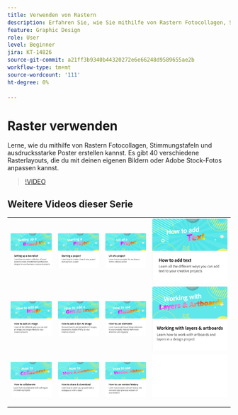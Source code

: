 ```yaml
---
title: Verwenden von Rastern
description: Erfahren Sie, wie Sie mithilfe von Rastern Fotocollagen, Stimmungstafeln und beeindruckende Poster erstellen
feature: Graphic Design
role: User
level: Beginner
jira: KT-14826
source-git-commit: a21ff3b9340b44320272e6e66248d9589655ae2b
workflow-type: tm+mt
source-wordcount: '111'
ht-degree: 0%

---
```


# Raster verwenden

Lerne, wie du mithilfe von Rastern Fotocollagen, Stimmungstafeln und ausdrucksstarke Poster erstellen kannst. Es gibt 40 verschiedene Rasterlayouts, die du mit deinen eigenen Bildern oder Adobe Stock-Fotos anpassen kannst.

>[!VIDEO](https://video.tv.adobe.com/v/3426934?quality=12&learn=on&hidetitle=true)

## Weitere Videos dieser Serie

<table style="table-layout:fixed">
<tr>
 <td>
      <a href="brand.md">
         <img alt="Branding-Elemente definieren." src="assets/brand.png" />
      </a>
  </td>
   <td>
      <a href="new-project.md">
         <img alt="Starten eines Projekts" src="assets/starting-a-project.png" />
      </a>
  </td>
   <td>
      <a href="workspace.md">
         <img alt="UX eines Projekts" src="assets/workspace.png" />
      </a>
  </td>
  <td>
      <a href="text-effects.md">
         <img alt="Text hinzufügen" src="assets/text-effects.png" />
      </a>
  </td>
</tr>
<tr>
   <td>
      <a href="image-effects.md">
         <img alt="Bild hinzufügen" src="assets/image-effects.png" />
      </a>
  </td>
   <td>
      <a href="add-gen-ai-image.md">
         <img alt="KI-Bild der Generation hinzufügen" src="assets/gen-ai-image.png" />
      </a>
  </td>
  <td>
         <a href="add-design-assets.md">
            <img alt="Verwenden von Elementen" src="assets/design-assets.png" />
         </a>
   </td>
   <td>
         <a href="layers.md">
            <img alt="Arbeiten mit Ebenen und Zeichenflächen" src="assets/layers.png" />
         </a>
   </td>
</tr>
<tr>
    <td>
        <a href="collaborate.md">
            <img alt="Zusammenarbeit" src="assets/collaborate.png" />
        </a>
    </td>
   <td>
        <a href="share.md">
            <img alt="Teilen und herunterladen" src="assets/share.png" />
        </a>
   </td>
   <td>
        <a href="version-history.md">
            <img alt="Versionsverlauf verwenden" src="assets/version-history.png" />
        </a>
   </td>
   <td>
      <img alt="Spacer" src="../assets/Whitespacer.png" />
      <div>
      <br>
   </td>
</tr>
</table>